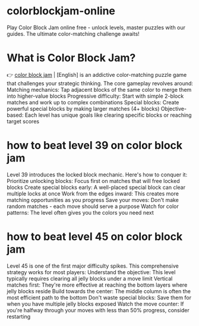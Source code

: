# colorblockjam-online
Play Color Block Jam online free - unlock levels, master puzzles with our guides. The ultimate color-matching challenge awaits!

# What is Color Block Jam?
👉 [color block jam](https://color-block-jam.online) | [English] is an addictive color-matching puzzle game that challenges your strategic thinking. The core gameplay revolves around:
Matching mechanics: Tap adjacent blocks of the same color to merge them into higher-value blocks
Progressive difficulty: Start with simple 2-block matches and work up to complex combinations
Special blocks: Create powerful special blocks by making larger matches (4+ blocks)
Objective-based: Each level has unique goals like clearing specific blocks or reaching target scores

# how to beat level 39 on color block jam
Level 39 introduces the locked block mechanic. Here's how to conquer it:
Prioritize unlocking blocks: Focus first on matches that will free locked blocks
Create special blocks early: A well-placed special block can clear multiple locks at once
Work from the edges inward: This creates more matching opportunities as you progress
Save your moves: Don't make random matches - each move should serve a purpose
Watch for color patterns: The level often gives you the colors you need next

# how to beat level 45 on color block jam
Level 45 is one of the first major difficulty spikes. This comprehensive strategy works for most players:
Understand the objective: This level typically requires clearing all jelly blocks under a move limit
Vertical matches first: They're more effective at reaching the bottom layers where jelly blocks reside
Build towards the center: The middle column is often the most efficient path to the bottom
Don't waste special blocks: Save them for when you have multiple jelly blocks exposed
Watch the move counter: If you're halfway through your moves with less than 50% progress, consider restarting
